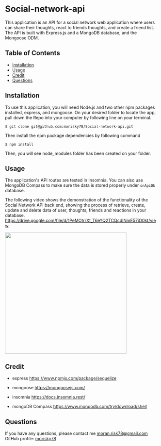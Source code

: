 # Social-network-api

This application is an API for a social network web application where users can share their thoughts, react to friends thoughts, and create a friend list. The API is built with Express.js and a MongoDB database, and the Mongoose ODM.

## Table of Contents

- [Installation](#installation)
- [Usage](#usage)
- [Credit](#credit)
- [Questions](#questions)

## Installation
To use this application, you will need Node.js and two other npm packages installed, express, and mongoose. On your desired folder to locate the app, pull down the Repo into your computer by following line on your terminal.

    $ git clone git@github.com:morisky78/Social-network-api.git

Then install the npm package dependencies by following command

    $ npm install

Then, you will see node_modules folder has been created on your folder. 

## Usage
The application's API routes are tested in Insomnia. You can also use MongoDB Compass to make sure the data is stored properly under `snApiDb` database.

The following video shows the demonstration of the functionality of the Social Network API back end, showing the process of retrieve, create, update and delete data of user, thoughts, friends and reactions in your database.
https://drive.google.com/file/d/1PeMOtrrXt_T6eYQ2TCQcdINmE57iO0kt/view


[<img src="./assets/screenshot.png" height="400">](https://drive.google.com/file/d/1PeMOtrrXt_T6eYQ2TCQcdINmE57iO0kt/view "Demonstration video screen shot")



## Credit
- express
https://www.npmjs.com/package/sequelize

- mongoose
https://mongoosejs.com/

- insomnia
https://docs.insomnia.rest/

- mongoDB Compass
https://www.mongodb.com/try/download/shell


## Questions

If you have any questions, please contact me moran.risk78@gmail.com  
GitHub  profile: [morisky78](https://github.com/morisky78)